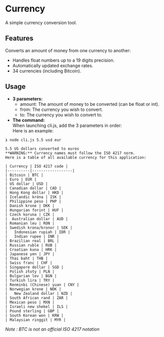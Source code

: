 # Currency

A simple currency conversion tool.  
## Features  
Converts an amount of money from one currency to another:  
* Handles float numbers up to a 19 digits precision.  
* Automatically updated exchange rates.  
* 34 currencies (including Bitcoin).  

## Usage  
* **3 parameters:**    
    * amount: The amount of money to be converted (can be float or int).  
    * from: The currency you wish to convert.  
    * to: The currency you wish to convert to.
* **The command:**  
When launching cli.js, add the 3 parameters in order:  
Here is an example:
```sh
❯ node cli.js 5.5 usd eur
```  

    5.5 US dollars converted to euros  
    **WARNING:** Currency names must follow the ISO 4217 norm.  
    Here is a table of all available currency for this application:  

    | Currency | ISO 4217 code |
    |----------|------------------|
    | Bitcoin | BTC |
    | Euro | EUR |
    | US dollar | USD |
    | Canadian dollar | CAD |
    | Hong Kong dollar | HKD |
    | Icelandic króna | ISK |
    | Philippine peso | PHP |
    | Danish krone | DKK |
    | Hungarian forint | HUF |
    | Czech koruna | CZK |
    |  Australian dollar | AUD |
    | Romanian leu | RON |
    | Swedish krona/kronor | SEK |
    |  	Indonesian rupiah | IDR |
    |  	Indian rupee | INR |
    | Brazilian real | BRL |
    | Russian ruble | RUB |
    | Croatian kuna | HRK |
    | Japanese yen | JPY |
    | Thai baht | THB |
    | Swiss franc | CHF |
    | Singapore dollar | SGD |
    | Polish złoty | PLN |
    | Bulgarian lev | BGN |
    | Turkish lira | TRY |
    | Renminbi (Chinese) yuan | CNY |
    | Norwegian krone | NOK |
    |  	New Zealand dollar | NZD |
    | South African rand | ZAR |
    | Mexican peso | MXN |
    | Israeli new shekel | ILS |
    | Pound sterling | GBP |
    | South Korean won | KRW |
    | Malaysian ringgit | MYR |

*Note : BTC is not an official ISO 4217 notation*
